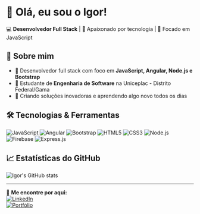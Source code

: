 # 👋 Olá, eu sou o Igor!

💻 **Desenvolvedor Full Stack** | 🚀 Apaixonado por tecnologia | 🎯 Focado em JavaScript

## 🚀 Sobre mim
- 🔹 Desenvolvedor full stack com foco em **JavaScript, Angular, Node.js e Bootstrap**
- 🔹 Estudante de **Engenharia de Software** na Uniceplac - Distrito Federal/Gama
- 🔹 Criando soluções inovadoras e aprendendo algo novo todos os dias

## 🛠️ Tecnologias & Ferramentas
![JavaScript](https://img.shields.io/badge/-JavaScript-F7DF1E?style=flat-square&logo=javascript&logoColor=black)
![Angular](https://img.shields.io/badge/-Angular-DD0031?style=flat-square&logo=angular&logoColor=white)
![Bootstrap](https://img.shields.io/badge/-Bootstrap-7952B3?style=flat-square&logo=bootstrap&logoColor=white)
![HTML5](https://img.shields.io/badge/-HTML5-E34F26?style=flat-square&logo=html5&logoColor=white)
![CSS3](https://img.shields.io/badge/-CSS3-1572B6?style=flat-square&logo=css3&logoColor=white)
![Node.js](https://img.shields.io/badge/-Node.js-339933?style=flat-square&logo=node.js&logoColor=white)
![Firebase](https://img.shields.io/badge/-Firebase-FFCA28?style=flat-square&logo=firebase&logoColor=black)
![Express.js](https://img.shields.io/badge/-Express.js-000000?style=flat-square&logo=express&logoColor=white)



## 📈 Estatísticas do GitHub
![Igor's GitHub stats](https://github-readme-stats.vercel.app/api?username=Igorms27&show_icons=true&theme=radical)

---

🔗 **Me encontre por aqui:**  
[![LinkedIn](https://img.shields.io/badge/-LinkedIn-blue?style=flat-square&logo=Linkedin&logoColor=white)](https://www.linkedin.com/in/igor-moreira-b2b719208/)  
[![Portfólio](https://img.shields.io/badge/-Meu%20Portfólio-orange?style=flat-square&logo=react&logoColor=white)](https://igorms.pages.dev/)
